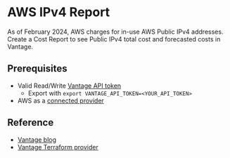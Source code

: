 # AWS IPv4 Report

As of February 2024, AWS charges for in-use AWS Public IPv4 addresses. Create a Cost Report to see Public IPv4 total cost and forecasted costs in Vantage.

## Prerequisites

- Valid Read/Write [Vantage API token](https://vantage.readme.io/reference/authentication)
  - Export with `export VANTAGE_API_TOKEN=<YOUR_API_TOKEN>`
- AWS as a [connected provider](https://www.vantage.sh/integrations/aws)

## Reference

- [Vantage blog](https://www.vantage.sh/blog/aws-public-ipv4-cost-and-how-to-see)
- [Vantage Terraform provider](https://registry.terraform.io/providers/vantage-sh/vantage/latest/docs)
